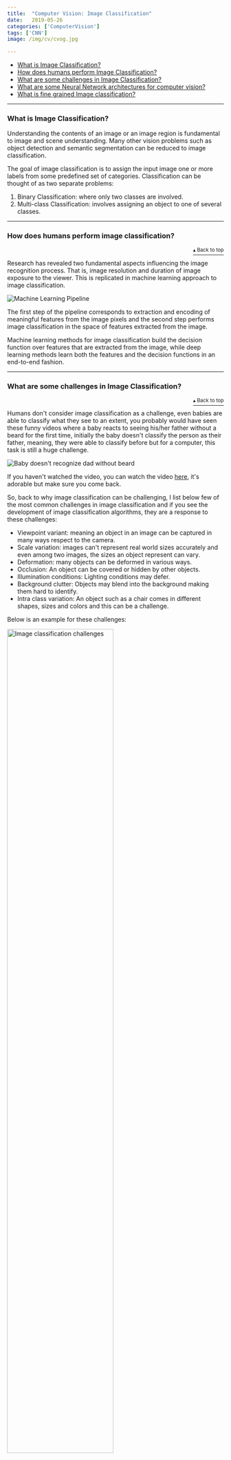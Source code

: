 ```yaml
---
title:  "Computer Vision: Image Classification"
date:   2019-05-26
categories: ['ComputerVision']
tags: ['CNN']
image: /img/cv/cvog.jpg

---
```

<a name="contents"></a>
- [What is Image Classification?](https://www.adhiraiyan.org/deeplearning/computer-vision-image-classification#1)
- [How does humans perform Image Classification?](https://www.adhiraiyan.org/deeplearning/computer-vision-image-classification#2)
- [What are some challenges in Image Classification?](https://www.adhiraiyan.org/deeplearning/computer-vision-image-classification#3)
- [What are some Neural Network architectures for computer vision?](https://www.adhiraiyan.org/deeplearning/computer-vision-image-classification#4)
- [What is fine grained Image classification?](https://www.adhiraiyan.org/deeplearning/computer-vision-image-classification#5)
<!-- more -->

***
### <a name="1"></a> What is Image Classification?

Understanding the contents of an image or an image region is fundamental to image and scene understanding. Many other vision problems such as object detection and semantic segmentation can be reduced to image classification.

The goal of image classification is to assign the input image one or more labels from some predefined set of categories. Classification can be thought of as two separate problems:

1. Binary Classification: where only two classes are involved.
2. Multi-class Classification: involves assigning an object to one of several classes.

***
### <a name="2"></a> How does humans perform image classification?
<p align="right"><a href="#contents"><sup>▴ Back to top</sup></a></p>

Research has revealed two fundamental aspects influencing the image recognition process. That is, image resolution and duration of image exposure to the viewer. This is replicated in machine learning approach to image classification.

<img src="/img/cv/20190526/20190526a.PNG" alt="Machine Learning Pipeline" class="center-image">

The first step of the pipeline corresponds to extraction and encoding of meaningful features from the image pixels and the second step performs image classification in the space of features extracted from the image.

Machine learning methods for image classification build the decision function over features that are extracted from the image, while deep learning methods learn both the features and the decision functions in an end-to-end fashion.


***
### <a name="3"></a> What are some challenges in Image Classification?
<p align="right"><a href="#contents"><sup>▴ Back to top</sup></a></p>

Humans don't consider image classification as a challenge, even babies are able to classify what they see to an extent, you probably would have seen these funny videos where a baby reacts to seeing his/her father without a beard for the first time, initially the baby doesn't classify the person as their father, meaning, they were able to classify before but for a computer, this task is still a huge challenge.

<img src="/img/cv/20190526/20190526h.jpg" alt="Baby doesn't recognize dad without beard" class="center-image">

If you haven't watched the video, you can watch the video [here](https://www.newsflare.com/video/87786/health-education/baby-girl-doesnt-recognise-her-father-without-a-beard), it's adorable but make sure you come back.

So, back to why image classification can be challenging, I list below few of the most common challenges in image classification and if you see the development of image classification algorithms, they are a response to these challenges:

- Viewpoint variant: meaning an object in an image can be captured in many ways respect to the camera.
- Scale variation: images can't represent real world sizes accurately and even among two images, the sizes an object represent can vary.
- Deformation: many objects can be deformed in various ways.
- Occlusion: An object can be covered or hidden by other objects.
- Illumination conditions: Lighting conditions may defer.
- Background clutter: Objects may blend into the background making them hard to identify.
- Intra class variation: An object such as a chair comes in different shapes, sizes and colors and this can be a challenge.

Below is an example for these challenges:

<img width="70%" src="/img/cv/20190526/20190526i.jpeg" alt="Image classification challenges" class="center-image">


***
### <a name="4"></a> What are some neural network architectures for computer vision?
<p align="right"><a href="#contents"><sup>▴ Back to top</sup></a></p>

- LeNet (1998) : 32x32 gray scale input image, 5-layer convolutional feature extractor.

<img width="70%" src="/img/cv/20190526/20190526b.PNG" alt="LeNet architecture" class="center-image">

- AlexNet (2012) : 11x11, 5x5, 3x3 convolutions, max pooling, dropout, data augmentation, ReLU activations, SGD with momentum.

<img width="70%" src="/img/cv/20190526/20190526c.PNG" alt="AlexNet architecture" class="center-image">

- VGG (2014) : 138 million parameters, 18 layers. Used 3x3 layers for more non linearity and less parameters to learn.

<img width="70%" src="/img/cv/20190526/20190526d.PNG" alt="VGG architecture" class="center-image">

- Inception V3 (2015) : 25 million parameters, 22 layers. The idea of having inception blocks is connected to both the reduction of computational complexity and the efficient use of local image structure. The correlation statistics over the last layer is analyzed and clustered into groups of units with high correlations. In the layers close to the input, correlated units would concentrate in local regions. Thus we would end up with a lot of clusters concentrated in a single region, and then can be covered by a layer of one by one convolutions in the next layer.

<img width="80%" src="/img/cv/20190526/20190526e.png" alt="Inception architecture" class="center-image">

The idea of having one by one convolution is that such convolutions can capture interactions of local channels in one pixel of the feature map. They form sort of dimensionality reduction with added ReLU activation that is necessary to remove redundant feature maps from the previous layer.

- ResNet: Deeper models achieve better results in recognition because it allows the network to learn features at various levels of abstraction. But deeper models suffer from vanishing gradients problem and their training error starts increasing due to this resulting in a saturation of accuracy.

ResNet solves this by using something called a skip connection:

<img width="80%" src="/img/cv/20190526/20190526f.PNG" alt="Skip Connection architecture" class="center-image">


***
### <a name="5"></a> What is fine grained Image classification?
<p align="right"><a href="#contents"><sup>▴ Back to top</sup></a></p>

Fine grained image classification/recognition classify visually very similar objects. They aim to distinguish objects from different subordinate level categories within a general category. They have high intra-class and low inter-class variance.

Part localization can be used for fine grained image recognition.  What part localization does is it explicitly isolate differences associated with object parts and then classify features extracted from aligned parts.

<img width="50%" src="/img/cv/20190526/20190526g.PNG" alt="Fine grained localization" class="center-image">

Dividing the fine-grained dataset into multiple visually similar subsets or directly using multiple neural networks to improve the performance of classification is another widely used method in many deep learning based fine-grained image classification systems.


***
### ️⭐️ Next Post: Computer Vision: Image Retrieval

Read about [Computer Vision: Image Retrieval](https://www.adhiraiyan.org/deeplearning/computer-vision-image-retrieval).

If you need more explanations, have any doubts or questions, you can comment below or reach out to me personally via [Facebook](https://www.facebook.com/adhiraiyan) or [LinkedIn](https://www.linkedin.com/in/mukesh-mithrakumar/), I would love to hear from you 🙂.

🔔 [Subscribe](https://www.adhiraiyan.org/subscribe.html) 🔔 so you don't miss any of my future posts!
